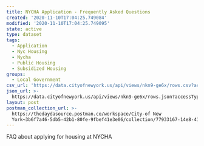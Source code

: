 ```yaml
---
title: NYCHA Application - Frequently Asked Questions
created: '2020-11-10T17:04:25.749084'
modified: '2020-11-10T17:04:25.749095'
state: active
type: dataset
tags:
  - Application
  - Nyc Housing
  - Nycha
  - Public Housing
  - Subsidized Housing
groups:
  - Local Government
csv_url: 'https://data.cityofnewyork.us/api/views/nkn9-ge6x/rows.csv?accessType=DOWNLOAD'
json_url: >-
  https://data.cityofnewyork.us/api/views/nkn9-ge6x/rows.json?accessType=DOWNLOAD
layout: post
postman_collection_url: >-
  https://thedaydasource.postman.co/workspace/City-of New
  York~3b6f7a46-5db5-42b1-80fe-9fbef41e3e06/collection/77933167-14e8-4191-bf8f-33196b95a9cd
---
```

FAQ about applying for housing at NYCHA
